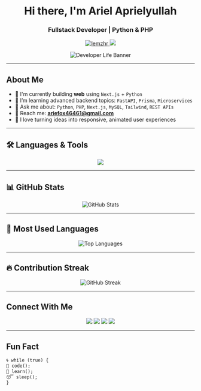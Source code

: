<h1 align="center"> Hi there, I'm Ariel Aprielyullah</h1>
<h3 align="center">Fullstack Developer | Python & PHP </h3>

<p align="center">
  <a href="https://github.com/lemzhr">
    <img src="https://komarev.com/ghpvc/?username=lemzhr&label=Profile%20views&color=blueviolet&style=flat" alt="lemzhr" />
  </a>
  <a href="https://github.com/lemzhr?tab=followers">
    <img src="https://img.shields.io/github/followers/lemzhr?label=Followers&style=social" />
  </a>
</p>

<p align="center">
  <img src="https://developer-life.vercel.app/banner.svg" alt="Developer Life Banner"/>
</p>


---

## About Me
- 🔭 I'm currently building **web** using `Next.js` + `Python`
- 🌱 I’m learning advanced backend topics: `FastAPI`, `Prisma`, `Microservices`
- 💬 Ask me about: `Python`, `PHP`, `Next.js`, `MySQL`, `Tailwind`, `REST APIs`
- 📧 Reach me: **ariefox46461@gmail.com**
- 🎨 I love turning ideas into responsive, animated user experiences

---

## 🛠️ Languages & Tools

<p align="center">
  <img src="https://skillicons.dev/icons?i=python,nextjs,react,php,js,html,css,mysql,tailwind,bootstrap,github,figma" />
</p>

---

## 📊 GitHub Stats

<p align="center">
  <img src="https://github-readme-stats.vercel.app/api?username=lemzhr&show_icons=true&theme=radical" alt="GitHub Stats" />
</p>

---

## 🚀 Most Used Languages

<p align="center">
  <img src="https://github-readme-stats.vercel.app/api/top-langs/?username=lemzhr&layout=compact&theme=radical" alt="Top Languages" />
</p>

---

## 🔥 Contribution Streak

<p align="center">
  <img src="https://github-readme-streak-stats.herokuapp.com/?user=lemzhr&theme=radical" alt="GitHub Streak" />
</p>

---

## Connect With Me

<p align="center">
  <a href="mailto:ariefox46461@gmail.com"><img src="https://img.shields.io/badge/Gmail-D14836?style=for-the-badge&logo=gmail&logoColor=white"/></a>
  <a href="https://instagram.com/lemzhr"><img src="https://img.shields.io/badge/Instagram-E4405F?style=for-the-badge&logo=instagram&logoColor=white"/></a>
  <a href="https://github.com/lemzhr"><img src="https://img.shields.io/badge/GitHub-181717?style=for-the-badge&logo=github&logoColor=white"/></a>
  <a href="https://linkedin.com/in/ariel-aprielyullah-687243352"><img src="https://img.shields.io/badge/LinkedIn-0A66C2?style=for-the-badge&logo=linkedin&logoColor=white"/></a>
</p>

---

##  Fun Fact
```md
🌀 while (true) {
🔧 code();
📘 learn();
😴 sleep();
}
